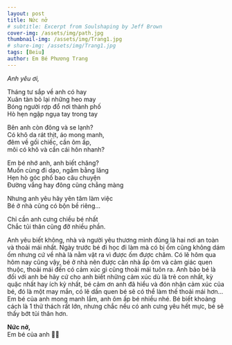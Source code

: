 ```yaml
---
layout: post
title: Nức nở
# subtitle: Excerpt from Soulshaping by Jeff Brown
cover-img: /assets/img/path.jpg
thumbnail-img: /assets/img/Trang1.jpg
# share-img: /assets/img/Trang1.jpg
tags: [Beiu]
author: Em Bé Phương Trang
---
```

*Anh yêu ơi,*  

Tháng tư sắp về anh có hay  
Xuân tàn bỏ lại những heo may  
Bóng người rợp đổ nơi thành phố  
Hò hẹn ngập ngụa tay trong tay  

Bên anh còn đông và se lạnh?  
Có khô da rát thịt, áo mong manh,  
đêm về gối chiếc, cần ôm ấp,  
môi có khô và cần cái hôn nhanh?  

Em bé nhớ anh, anh biết chăng?  
Muốn cùng đi dạo, ngắm bằng lăng  
Hẹn hò góc phố bao câu chuyện  
Đường vắng hay đông cũng chẳng màng  

Nhưng anh yêu hãy yên tâm làm việc  
Bé ở nhà cũng có bộn bề riêng…  

Chỉ cần anh cưng chiều bé nhất  
Chắc tủi thân cũng đỡ nhiều phần.  

Anh yêu biết không, nhà và người yêu thương mình đúng là hai nơi an toàn và thoải mái nhất. Ngày trước bé đi học đi làm mà có bị ốm cũng không dám ốm nhưng cứ về nhà là nằm vật ra vì được ốm được chăm. Có lẽ hôm qua hôm nay cũng vậy, bé ở nhà nên được căn nhà ấp ôm và cảm giác quen thuộc, thoải mái đến có cảm xúc gì cũng thoải mái tuôn ra. Anh bảo bé là đối với anh bé hãy cứ cho anh biết những cảm xúc dù là trẻ con nhất, kỳ quặc nhất hay ích kỷ nhất, bé cảm ơn anh đã hiểu và đón nhận cảm xúc của bé, đó là một may mắn, có lẽ dần quen bé sẽ có thể làm thế thoải mái hơn…Em bé của anh mong manh lắm, anh ôm ấp bé nhiều nhé. Bé biết khoảng cách là 1 thử thách rất lớn, nhưng chắc nếu có anh cưng yêu hết mực, bé sẽ thấy bớt tủi thân hơn.

**Nức nở,**  
Em bé của anh 🐥🌷